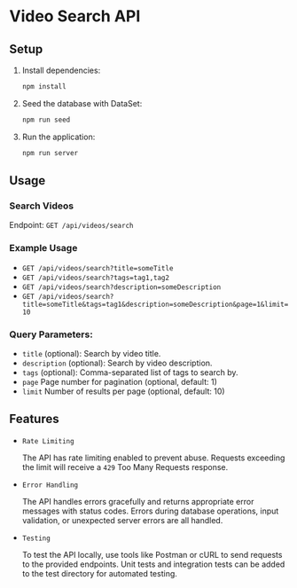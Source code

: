 # Video Search API

## Setup

1. Install dependencies:

   ```sh
   npm install
   ```

2. Seed the database with DataSet:

   ```sh
   npm run seed
   ```

3. Run the application:
   ```sh
   npm run server
   ```

## Usage

### Search Videos

Endpoint: `GET /api/videos/search`

### Example Usage

- `GET /api/videos/search?title=someTitle`
- `GET /api/videos/search?tags=tag1,tag2`
- `GET /api/videos/search?description=someDescription`
- `GET /api/videos/search?title=someTitle&tags=tag1&description=someDescription&page=1&limit=10`

### Query Parameters:

- `title` (optional): Search by video title.
- `description` (optional): Search by video description.
- `tags` (optional): Comma-separated list of tags to search by.
- `page` Page number for pagination (optional, default: 1)
- `limit` Number of results per page (optional, default: 10)

## Features

- `Rate Limiting`

  The API has rate limiting enabled to prevent abuse. Requests exceeding the limit will receive a `429` Too Many Requests response.

- `Error Handling`

  The API handles errors gracefully and returns appropriate error messages with status codes.
  Errors during database operations, input validation, or unexpected server errors are all handled.

- `Testing`

  To test the API locally, use tools like Postman or cURL to send requests to the provided endpoints.
  Unit tests and integration tests can be added to the test directory for automated testing.
